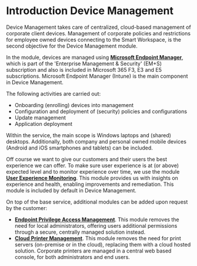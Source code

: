 # Introduction Device Management

Device Management takes care of centralized, cloud-based management of corporate client devices. Management of corporate policies and restrictions for employee owned devices connecting to the Smart Workspace, is the second objective for the Device Management module.

In the module, devices are managed using [**Microsoft Endpoint Manager**](./endpoint-manager/index.md), which is part of the 'Enterprise Management & Security' (EM+S) subscription and also is included in Microsoft 365 F3, E3 and E5 subscriptions. Microsoft Endpoint Manager (Intune) is the main component in Device Management.

The following activities are carried out:

* Onboarding (enrolling) devices into management
* Configuration and deployment of (security) policies and configurations
* Update management
* Application deployment

Within the service, the main scope is Windows laptops and (shared) desktops. Additionally, both company and personal owned mobile devices (Android and iOS smartphones and tablets) can be included.

Off course we want to give our customers and their users the best experience we can offer. To make sure user experience is at (or above) expected level and to monitor experience over time, we use the module [**User Experience Monitoring**](./user-experience-monitoring/index.md). This module provides us with insights on experience and health, enabling improvements and remediation. This module is included by default in Device Management.

On top of the base service, additional modules can be added upon request by the customer:

* [**Endpoint Privilege Access Management**](./endpoint-privilege-management/index.md). This module removes the need for local administrators, offering users additional permissions through a secure, centrally managed solution instead.
* [**Cloud Printer Management**](./cloud-printer-management/index.md). This module removes the need for print servers (on-premise or in the cloud), replacing them with a cloud hosted solution. Corporate printers are managed in a central web based console, for both administrators and end users.
